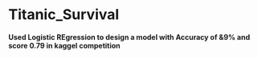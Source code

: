 # Titanic_Survival
#### Used Logistic REgression to design a model with Accuracy of &9% and score 0.79 in kaggel competition 
